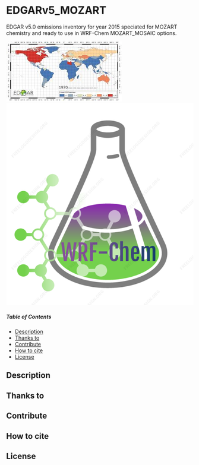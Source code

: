 # EDGARv5_MOZART
EDGAR v5.0 emissions inventory for year 2015 speciated for MOZART chemistry and ready to use in WRF-Chem MOZART_MOSAIC options.

![header_image](/images/edgar.jpg) ![header_image2](/images/wrfchem_logo.png) 

##### Table of Contents  
* [Description](#Description)  
* [Thanks to](#Thanks-to)
* [Contribute](#Contribute)
* [How to cite](#How-to-cite)
* [License](#License)

    
<a name="Description"/>
<a name="Thanks-to"/>
<a name="Contribute"/>
<a name="How-to-cite"/>
<a name="License"/>

## Description


## Thanks to

## Contribute

## How to cite

## License

